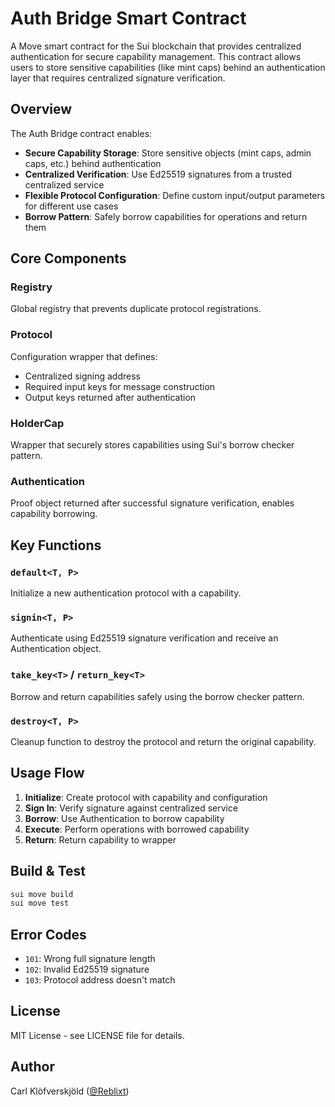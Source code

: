 # Auth Bridge Smart Contract

A Move smart contract for the Sui blockchain that provides centralized authentication for secure capability management. This contract allows users to store sensitive capabilities (like mint caps) behind an authentication layer that requires centralized signature verification.

## Overview

The Auth Bridge contract enables:
- **Secure Capability Storage**: Store sensitive objects (mint caps, admin caps, etc.) behind authentication
- **Centralized Verification**: Use Ed25519 signatures from a trusted centralized service
- **Flexible Protocol Configuration**: Define custom input/output parameters for different use cases
- **Borrow Pattern**: Safely borrow capabilities for operations and return them

## Core Components

### Registry
Global registry that prevents duplicate protocol registrations.

### Protocol<T>
Configuration wrapper that defines:
- Centralized signing address
- Required input keys for message construction
- Output keys returned after authentication

### HolderCap<T>
Wrapper that securely stores capabilities using Sui's borrow checker pattern.

### Authentication<T>
Proof object returned after successful signature verification, enables capability borrowing.

## Key Functions

### `default<T, P>`
Initialize a new authentication protocol with a capability.

### `signin<T, P>`
Authenticate using Ed25519 signature verification and receive an Authentication object.

### `take_key<T>` / `return_key<T>`
Borrow and return capabilities safely using the borrow checker pattern.

### `destroy<T, P>`
Cleanup function to destroy the protocol and return the original capability.

## Usage Flow

1. **Initialize**: Create protocol with capability and configuration
2. **Sign In**: Verify signature against centralized service
3. **Borrow**: Use Authentication to borrow capability
4. **Execute**: Perform operations with borrowed capability
5. **Return**: Return capability to wrapper

## Build & Test

```bash
sui move build
sui move test
```

## Error Codes

- `101`: Wrong full signature length
- `102`: Invalid Ed25519 signature  
- `103`: Protocol address doesn't match

## License

MIT License - see LICENSE file for details.

## Author

Carl Klöfverskjöld ([@Reblixt](https://github.com/Reblixt))